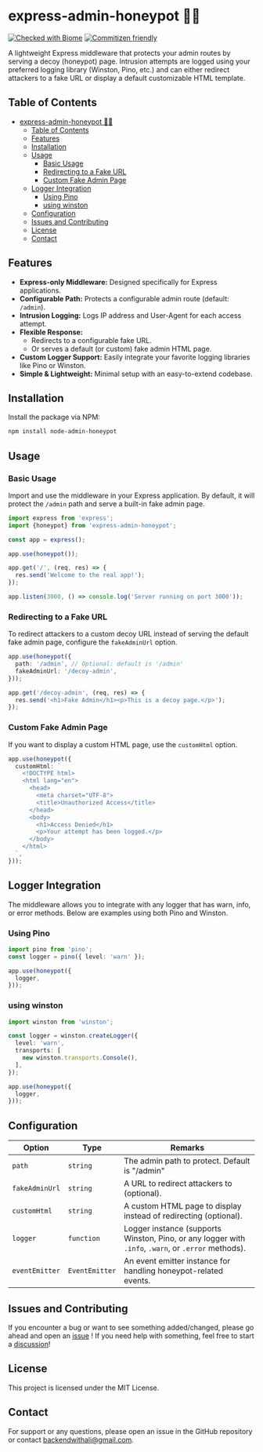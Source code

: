 # express-admin-honeypot 🍯🐝

[![Checked with Biome](https://img.shields.io/badge/Checked_with-Biome-60a5fa?style=flat&logo=biome)](https://biomejs.dev)
[![Commitizen friendly](https://img.shields.io/badge/commitizen-friendly-brightgreen.svg)](http://commitizen.github.io/cz-cli/)

A lightweight Express middleware that protects your admin routes by serving a decoy (honeypot) page. Intrusion attempts are logged using your preferred logging library (Winston, Pino, etc.) and can either redirect attackers to a fake URL or display a default customizable HTML template.

## Table of Contents

- [express-admin-honeypot 🍯🐝](#express-admin-honeypot-)
	- [Table of Contents](#table-of-contents)
	- [Features](#features)
	- [Installation](#installation)
	- [Usage](#usage)
		- [Basic Usage](#basic-usage)
		- [Redirecting to a Fake URL](#redirecting-to-a-fake-url)
		- [Custom Fake Admin Page](#custom-fake-admin-page)
	- [Logger Integration](#logger-integration)
		- [Using Pino](#using-pino)
		- [using winston](#using-winston)
	- [Configuration](#configuration)
	- [Issues and Contributing](#issues-and-contributing)
	- [License](#license)
	- [Contact](#contact)

## Features

- **Express-only Middleware:** Designed specifically for Express applications.
- **Configurable Path:** Protects a configurable admin route (default: `/admin`).
- **Intrusion Logging:** Logs IP address and User-Agent for each access attempt.
- **Flexible Response:**
  - Redirects to a configurable fake URL.
  - Or serves a default (or custom) fake admin HTML page.
- **Custom Logger Support:** Easily integrate your favorite logging libraries like Pino or Winston.
- **Simple & Lightweight:** Minimal setup with an easy-to-extend codebase.

## Installation

Install the package via NPM:

```bash
npm install node-admin-honeypot
```

## Usage

### Basic Usage

Import and use the middleware in your Express application. By default, it will protect the `/admin` path and serve a built-in fake admin page.

```ts
import express from 'express';
import {honeypot} from 'express-admin-honeypot';

const app = express();

app.use(honeypot());

app.get('/', (req, res) => {
  res.send('Welcome to the real app!');
});

app.listen(3000, () => console.log('Server running on port 3000'));
```

### Redirecting to a Fake URL

To redirect attackers to a custom decoy URL instead of serving the default fake admin page, configure the `fakeAdminUrl` option.

```ts
app.use(honeypot({
  path: '/admin', // Optional: default is '/admin'
  fakeAdminUrl: '/decoy-admin',
}));

app.get('/decoy-admin', (req, res) => {
  res.send('<h1>Fake Admin</h1><p>This is a decoy page.</p>');
});
```

### Custom Fake Admin Page

If you want to display a custom HTML page, use the `customHtml` option.

```ts
app.use(honeypot({
  customHtml: `
    <!DOCTYPE html>
    <html lang="en">
      <head>
        <meta charset="UTF-8">
        <title>Unauthorized Access</title>
      </head>
      <body>
        <h1>Access Denied</h1>
        <p>Your attempt has been logged.</p>
      </body>
    </html>
  `,
}));
```

## Logger Integration

The middleware allows you to integrate with any logger that has warn, info, or error methods. Below are examples using both Pino and Winston.

### Using Pino

```ts
import pino from 'pino';
const logger = pino({ level: 'warn' });

app.use(honeypot({
  logger,
}));
```

### using winston

```ts
import winston from 'winston';

const logger = winston.createLogger({
  level: 'warn',
  transports: [
    new winston.transports.Console(),
  ],
});

app.use(honeypot({
  logger,
}));
```

## Configuration

| Option                     | Type                                      | Remarks                                                                                         |
| -------------------------- | ----------------------------------------- | ----------------------------------------------------------------------------------------------- |
| `path`                 | `string`                                  | The admin path to protect. Default is "/admin"                                              |
|  `fakeAdminUrl`                   | `string`                     | A URL to redirect attackers to (optional).                                                                   |
|  `customHtml`                 | `string`          | A custom HTML page to display instead of redirecting (optional).                                                 |
|  `logger`              | `function`                                  | Logger instance (supports Winston, Pino, or any logger with `.info`, `.warn`, or `.error` methods).
|  `eventEmitter`              | `EventEmitter`                                  | An event emitter instance for handling honeypot-related events.

## Issues and Contributing

If you encounter a bug or want to see something added/changed, please go ahead and open an [issue](https://github.com/Silent-Watcher/express-admin-honeypot/issues)
! If you need help with something, feel free to start a [discussion](https://github.com/Silent-Watcher/express-admin-honeypot/discussions/new)!

## License

This project is licensed under the MIT License.

## Contact

For support or any questions, please open an issue in the GitHub repository or contact <backendwithali@gmail.com>.
